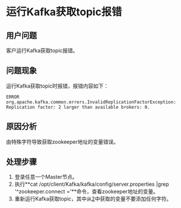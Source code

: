 # 运行Kafka获取topic报错<a name="ZH-CN_TOPIC_0168547248"></a>

## 用户问题<a name="section18305143583116"></a>

客户运行Kafka获取topic报错。

## 问题现象<a name="section117424454313"></a>

运行Kafka获取topic时报错，报错内容如下：

```
ERROR org.apache.kafka.common.errors.InvalidReplicationFactorException: Replication factor: 2 larger than available brokers: 0.
```

## 原因分析<a name="section1237061220324"></a>

由特殊字符导致获取zookeeper地址的变量错误。

## 处理步骤<a name="section85027392079"></a>

1.  登录任意一个Master节点。
2.  <a name="li679244874819"></a>执行**cat /opt/client/Kafka/kafka/config/server.properties |grep '^zookeeper.connect ='**命令，查看zookeeper地址的变量。
3.  重新运行Kafka获取topic，其中从[2](#li679244874819)中获取的变量不要添加任何字符。


